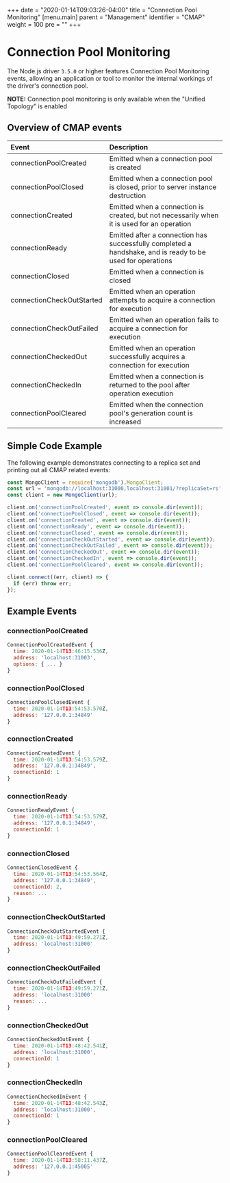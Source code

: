 +++
date = "2020-01-14T09:03:26-04:00"
title = "Connection Pool Monitoring"
[menu.main]
  parent = "Management"
  identifier = "CMAP"
  weight = 100
  pre = "<i class='fa'></i>"
+++

# Connection Pool Monitoring

The Node.js driver `3.5.0` or higher features Connection Pool Monitoring events, allowing an application or
tool to monitor the internal workings of the driver's connection pool.

**NOTE:** Connection pool monitoring is only available when the "Unified Topology" is enabled

## Overview of CMAP events

| Event | Description |
| :----------| :------------- |
| connectionPoolCreated | Emitted when a connection pool is created |
| connectionPoolClosed | Emitted when a connection pool is closed, prior to server instance destruction |
| connectionCreated | Emitted when a connection is created, but not necessarily when it is used for an operation |
| connectionReady  | Emitted after a connection has successfully completed a handshake, and is ready to be used for operations|
| connectionClosed | Emitted when a connection is closed |
| connectionCheckOutStarted | Emitted when an operation attempts to acquire a connection for execution |
| connectionCheckOutFailed | Emitted when an operation fails to acquire a connection for execution |
| connectionCheckedOut | Emitted when an operation successfully acquires a connection for execution |
| connectionCheckedIn | Emitted when a connection is returned to the pool after operation execution |
| connectionPoolCleared | Emitted when the connection pool's generation count is increased |

## Simple Code Example

The following example demonstrates connecting to a replica set and printing out all CMAP related events:

```js
const MongoClient = require('mongodb').MongoClient;
const url = 'mongodb://localhost:31000,localhost:31001/?replicaSet=rs';
const client = new MongoClient(url);

client.on('connectionPoolCreated', event => console.dir(event));
client.on('connectionPoolClosed', event => console.dir(event));
client.on('connectionCreated', event => console.dir(event));
client.on('connectionReady', event => console.dir(event));
client.on('connectionClosed', event => console.dir(event));
client.on('connectionCheckOutStarted', event => console.dir(event));
client.on('connectionCheckOutFailed', event => console.dir(event));
client.on('connectionCheckedOut', event => console.dir(event));
client.on('connectionCheckedIn', event => console.dir(event));
client.on('connectionPoolCleared', event => console.dir(event));

client.connect((err, client) => {
  if (err) throw err;
});
```

## Example Events

### connectionPoolCreated
```js
ConnectionPoolCreatedEvent {
  time: 2020-01-14T13:46:15.536Z,
  address: 'localhost:31003',
  options: { ... }
}
```

### connectionPoolClosed
```js
ConnectionPoolClosedEvent {
  time: 2020-01-14T13:54:53.570Z,
  address: '127.0.0.1:34849'
}
```

### connectionCreated
```js
ConnectionCreatedEvent {
  time: 2020-01-14T13:54:53.579Z,
  address: '127.0.0.1:34849',
  connectionId: 1
}
```

### connectionReady
```js
ConnectionReadyEvent {
  time: 2020-01-14T13:54:53.579Z,
  address: '127.0.0.1:34849',
  connectionId: 1
}
```

### connectionClosed
```js
ConnectionClosedEvent {
  time: 2020-01-14T13:54:53.564Z,
  address: '127.0.0.1:34849',
  connectionId: 2,
  reason: ...
}
```

### connectionCheckOutStarted
```js
ConnectionCheckOutStartedEvent {
  time: 2020-01-14T13:49:59.271Z,
  address: 'localhost:31000'
}
```

### connectionCheckOutFailed
```js
ConnectionCheckOutFailedEvent {
  time: 2020-01-14T13:49:59.271Z,
  address: 'localhost:31000'
  reason: ...
}
```

### connectionCheckedOut
```js
ConnectionCheckedOutEvent {
  time: 2020-01-14T13:48:42.541Z,
  address: 'localhost:31000',
  connectionId: 1
}
```

### connectionCheckedIn
```js
ConnectionCheckedInEvent {
  time: 2020-01-14T13:48:42.543Z,
  address: 'localhost:31000',
  connectionId: 1
}
```

### connectionPoolCleared
```js
ConnectionPoolClearedEvent {
  time: 2020-01-14T13:58:11.437Z,
  address: '127.0.0.1:45005'
}
```

